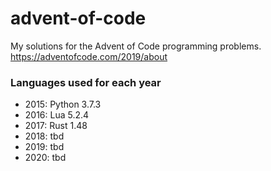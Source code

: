 # advent-of-code

My solutions for the Advent of Code programming problems. https://adventofcode.com/2019/about

### Languages used for each year

- 2015: Python 3.7.3
- 2016: Lua 5.2.4
- 2017: Rust 1.48
- 2018: tbd
- 2019: tbd
- 2020: tbd
